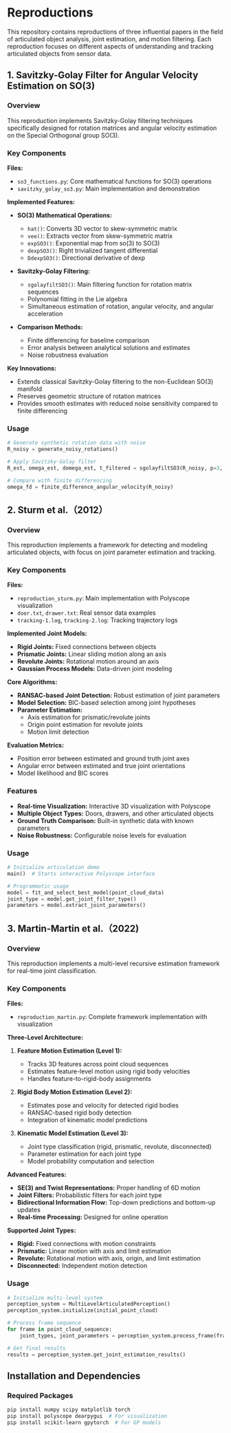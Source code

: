 # Reproductions

This repository contains reproductions of three influential papers in the field of articulated object analysis, joint estimation, and motion filtering. Each reproduction focuses on different aspects of understanding and tracking articulated objects from sensor data.

## 1. Savitzky-Golay Filter for Angular Velocity Estimation on SO(3)

### Overview
This reproduction implements Savitzky-Golay filtering techniques specifically designed for rotation matrices and angular velocity estimation on the Special Orthogonal group SO(3).

### Key Components

**Files:**
- `so3_functions.py`: Core mathematical functions for SO(3) operations
- `savitzky_golay_so3.py`: Main implementation and demonstration

**Implemented Features:**
- **SO(3) Mathematical Operations:**
  - `hat()`: Converts 3D vector to skew-symmetric matrix
  - `vee()`: Extracts vector from skew-symmetric matrix  
  - `expSO3()`: Exponential map from so(3) to SO(3)
  - `dexpSO3()`: Right trivialized tangent differential
  - `DdexpSO3()`: Directional derivative of dexp

- **Savitzky-Golay Filtering:**
  - `sgolayfiltSO3()`: Main filtering function for rotation matrix sequences
  - Polynomial fitting in the Lie algebra
  - Simultaneous estimation of rotation, angular velocity, and angular acceleration

- **Comparison Methods:**
  - Finite differencing for baseline comparison
  - Error analysis between analytical solutions and estimates
  - Noise robustness evaluation

**Key Innovations:**
- Extends classical Savitzky-Golay filtering to the non-Euclidean SO(3) manifold
- Preserves geometric structure of rotation matrices
- Provides smooth estimates with reduced noise sensitivity compared to finite differencing

### Usage
```python
# Generate synthetic rotation data with noise
R_noisy = generate_noisy_rotations()

# Apply Savitzky-Golay filter
R_est, omega_est, domega_est, t_filtered = sgolayfiltSO3(R_noisy, p=3, n=20, freq=1000)

# Compare with finite differencing
omega_fd = finite_difference_angular_velocity(R_noisy)
```

## 2. Sturm et al.（2012）
### Overview
This reproduction implements a framework for detecting and modeling articulated objects, with focus on joint parameter estimation and tracking.

### Key Components

**Files:**
- `reproduction_sturm.py`: Main implementation with Polyscope visualization
- `door.txt`, `drawer.txt`: Real sensor data examples
- `tracking-1.log`, `tracking-2.log`: Tracking trajectory logs

**Implemented Joint Models:**
- **Rigid Joints:** Fixed connections between objects
- **Prismatic Joints:** Linear sliding motion along an axis
- **Revolute Joints:** Rotational motion around an axis  
- **Gaussian Process Models:** Data-driven joint modeling

**Core Algorithms:**
- **RANSAC-based Joint Detection:** Robust estimation of joint parameters
- **Model Selection:** BIC-based selection among joint hypotheses
- **Parameter Estimation:** 
  - Axis estimation for prismatic/revolute joints
  - Origin point estimation for revolute joints
  - Motion limit detection

**Evaluation Metrics:**
- Position error between estimated and ground truth joint axes
- Angular error between estimated and true joint orientations
- Model likelihood and BIC scores

### Features
- **Real-time Visualization:** Interactive 3D visualization with Polyscope
- **Multiple Object Types:** Doors, drawers, and other articulated objects
- **Ground Truth Comparison:** Built-in synthetic data with known parameters
- **Noise Robustness:** Configurable noise levels for evaluation

### Usage
```python
# Initialize articulation demo
main()  # Starts interactive Polyscope interface

# Programmatic usage
model = fit_and_select_best_model(point_cloud_data)
joint_type = model.get_joint_filter_type()
parameters = model.extract_joint_parameters()
```

## 3. Martin-Martin et al.（2022)

### Overview
This reproduction implements a multi-level recursive estimation framework for real-time joint classification.


### Key Components

**Files:**
- `reproduction_martin.py`: Complete framework implementation with visualization

**Three-Level Architecture:**

1. **Feature Motion Estimation (Level 1):**
   - Tracks 3D features across point cloud sequences
   - Estimates feature-level motion using rigid body velocities
   - Handles feature-to-rigid-body assignments

2. **Rigid Body Motion Estimation (Level 2):**
   - Estimates pose and velocity for detected rigid bodies
   - RANSAC-based rigid body detection
   - Integration of kinematic model predictions

3. **Kinematic Model Estimation (Level 3):**
   - Joint type classification (rigid, prismatic, revolute, disconnected)
   - Parameter estimation for each joint type
   - Model probability computation and selection

**Advanced Features:**
- **SE(3) and Twist Representations:** Proper handling of 6D motion
- **Joint Filters:** Probabilistic filters for each joint type
- **Bidirectional Information Flow:** Top-down predictions and bottom-up updates
- **Real-time Processing:** Designed for online operation

**Supported Joint Types:**
- **Rigid:** Fixed connections with motion constraints
- **Prismatic:** Linear motion with axis and limit estimation
- **Revolute:** Rotational motion with axis, origin, and limit estimation  
- **Disconnected:** Independent motion detection

### Usage
```python
# Initialize multi-level system
perception_system = MultiLevelArticulatedPerception()
perception_system.initialize(initial_point_cloud)

# Process frame sequence
for frame in point_cloud_sequence:
    joint_types, joint_parameters = perception_system.process_frame(frame)

# Get final results
results = perception_system.get_joint_estimation_results()
```

## Installation and Dependencies

### Required Packages
```bash
pip install numpy scipy matplotlib torch
pip install polyscope dearpygui  # For visualization
pip install scikit-learn gpytorch  # For GP models
```
